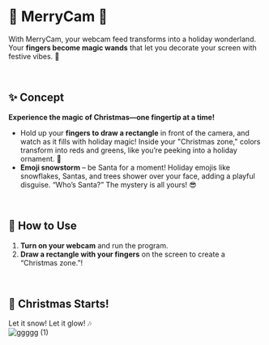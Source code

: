 # 🎅 MerryCam 🎄

With MerryCam, your webcam feed transforms into a holiday wonderland. Your **fingers become magic wands** that let you decorate your screen with festive vibes. 🎉  

<br>

## ✨ Concept

**Experience the magic of Christmas—one fingertip at a time!**

- Hold up your **fingers to draw a rectangle** in front of the camera, and watch as it fills with holiday magic! Inside your "Christmas zone," colors transform into reds and greens, like you’re peeking into a holiday ornament. 🎄
- **Emoji snowstorm** – be Santa for a moment! Holiday emojis like snowflakes, Santas, and trees shower over your face, adding a playful disguise. “Who’s Santa?” The mystery is all yours! 😎  
<br>

## 🎅 How to Use

1. **Turn on your webcam** and run the program.
2. **Draw a rectangle with your fingers** on the screen to create a “Christmas zone.”!  

<br>

## 🎄 Christmas Starts!

Let it snow! Let it glow! 🎶  <br>
![ggggg (1)](https://github.com/user-attachments/assets/fe86cc6b-e2e1-4bce-b2eb-d805370c0eda)

